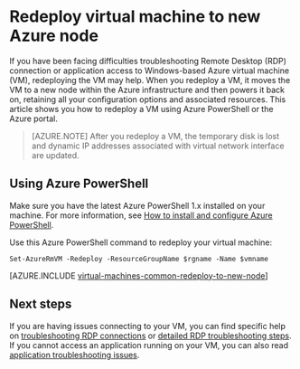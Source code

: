 <properties
    pageTitle="Redeploy Windows virtual machines | Azure"
    description="Describes how to redeploy Windows virtual machines to mitigate RDP connection issues."
    services="virtual-machines-windows"
    documentationcenter="virtual-machines"
    author="iainfoulds"
    manager="timlt"
    tags="azure-resource-manager,top-support-issue" />
<tags
    ms.assetid="0ee456ee-4595-4a14-8916-72c9110fc8bd"
    ms.service="virtual-machines-windows"
    ms.devlang="na"
    ms.topic="support-article"
    ms.tgt_pltfrm="vm-windows"
    ms.workload="infrastructure"
    ms.date="09/19/2016"
    wacn.date=""
    ms.author="iainfou" />

# Redeploy virtual machine to new Azure node
If you have been facing difficulties troubleshooting Remote Desktop (RDP) connection or application access to Windows-based Azure virtual machine (VM), redeploying the VM may help. When you redeploy a VM, it moves the VM to a new node within the Azure infrastructure and then powers it back on, retaining all your configuration options and associated resources. This article shows you how to redeploy a VM using Azure PowerShell or the Azure portal.

> [AZURE.NOTE]
> After you redeploy a VM, the temporary disk is lost and dynamic IP addresses associated with virtual network interface are updated. 
> 
> 

## Using Azure PowerShell
Make sure you have the latest Azure PowerShell 1.x installed on your machine. For more information, see [How to install and configure Azure PowerShell](/documentation/articles/powershell-install-configure/).

Use this Azure PowerShell command to redeploy your virtual machine:

    Set-AzureRmVM -Redeploy -ResourceGroupName $rgname -Name $vmname 


[AZURE.INCLUDE [virtual-machines-common-redeploy-to-new-node](../../includes/virtual-machines-common-redeploy-to-new-node.md)]

## Next steps
If you are having issues connecting to your VM, you can find specific help on [troubleshooting RDP connections](/documentation/articles/virtual-machines-windows-troubleshoot-rdp-connection/) or [detailed RDP troubleshooting steps](/documentation/articles/virtual-machines-windows-detailed-troubleshoot-rdp/). If you cannot access an application running on your VM, you can also read [application troubleshooting issues](/documentation/articles/virtual-machines-windows-troubleshoot-app-connection/).

